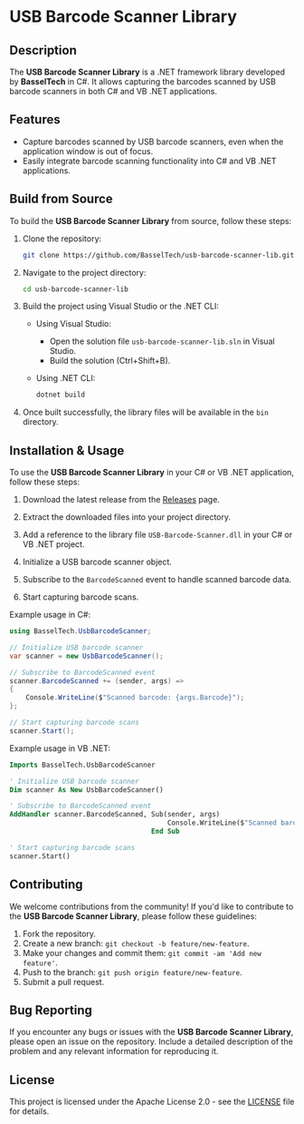 # USB Barcode Scanner Library

## Description
The **USB Barcode Scanner Library** is a .NET framework library developed by **BasselTech** in C#. It allows capturing the barcodes scanned by USB barcode scanners in both C# and VB .NET applications.

## Features
- Capture barcodes scanned by USB barcode scanners, even when the application window is out of focus.
- Easily integrate barcode scanning functionality into C# and VB .NET applications.

## Build from Source
To build the **USB Barcode Scanner Library** from source, follow these steps:

1. Clone the repository:
   ```bash
   git clone https://github.com/BasselTech/usb-barcode-scanner-lib.git
   ```

2. Navigate to the project directory:
   ```bash
   cd usb-barcode-scanner-lib
   ```

3. Build the project using Visual Studio or the .NET CLI:
   - Using Visual Studio:
     - Open the solution file `usb-barcode-scanner-lib.sln` in Visual Studio.
     - Build the solution (Ctrl+Shift+B).

   - Using .NET CLI:
     ```bash
     dotnet build
     ```

4. Once built successfully, the library files will be available in the `bin` directory.


## Installation & Usage
To use the **USB Barcode Scanner Library** in your C# or VB .NET application, follow these steps:

1. Download the latest release from the [Releases](https://github.com/BasselTech/usb-barcode-scanner-lib/releases) page.

2. Extract the downloaded files into your project directory.

3. Add a reference to the library file `USB-Barcode-Scanner.dll` in your C# or VB .NET project.

4. Initialize a USB barcode scanner object.

5. Subscribe to the `BarcodeScanned` event to handle scanned barcode data.

6. Start capturing barcode scans.

Example usage in C#:
```csharp
using BasselTech.UsbBarcodeScanner;

// Initialize USB barcode scanner
var scanner = new UsbBarcodeScanner();

// Subscribe to BarcodeScanned event
scanner.BarcodeScanned += (sender, args) =>
{
    Console.WriteLine($"Scanned barcode: {args.Barcode}");
};

// Start capturing barcode scans
scanner.Start();
```

Example usage in VB .NET:
```vb
Imports BasselTech.UsbBarcodeScanner

' Initialize USB barcode scanner
Dim scanner As New UsbBarcodeScanner()

' Subscribe to BarcodeScanned event
AddHandler scanner.BarcodeScanned, Sub(sender, args)
                                       Console.WriteLine($"Scanned barcode: {args.Barcode}")
                                   End Sub

' Start capturing barcode scans
scanner.Start()
```

## Contributing
We welcome contributions from the community! If you'd like to contribute to the **USB Barcode Scanner Library**, please follow these guidelines:

1. Fork the repository.
2. Create a new branch: `git checkout -b feature/new-feature`.
3. Make your changes and commit them: `git commit -am 'Add new feature'`.
4. Push to the branch: `git push origin feature/new-feature`.
5. Submit a pull request.

## Bug Reporting
If you encounter any bugs or issues with the **USB Barcode Scanner Library**, please open an issue on the repository. Include a detailed description of the problem and any relevant information for reproducing it.

## License
This project is licensed under the Apache License 2.0 - see the [LICENSE](https://github.com/BasselTech/usb-barcode-scanner-lib?tab=Apache-2.0-1-ov-file#readme) file for details.